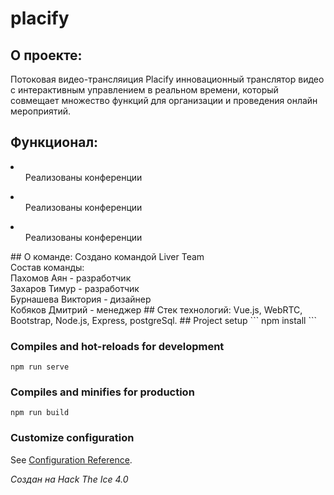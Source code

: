 # placify

## О проекте:
Потоковая видео-трансляиция Placify инновационный транслятор видео с интерактивным управлением в реальном времени, который совмещает множество функций для организации и проведения онлайн мероприятий.
## Функционал:
<li>
<ul>Реализованы конференции</ul>
</li>
<li>
<ul>Реализованы конференции</ul>
</li><li>
<ul>Реализованы конференции</ul>
</li>
## О команде:
Создано командой Liver Team <br>
Состав команды: <br>
Пахомов Аян - разработчик <br>
Захаров Тимур - разработчик <br>
Бурнашева Виктория - дизайнер <br>
Кобяков Дмитрий - менеджер 
## Стек технологий:
Vue.js, WebRTC, Bootstrap, Node.js, Express, postgreSql.
## Project setup
```
npm install
```

### Compiles and hot-reloads for development
```
npm run serve
```

### Compiles and minifies for production
```
npm run build
```

### Customize configuration
See [Configuration Reference](https://cli.vuejs.org/config/).

<i>Создан на Hack The Ice 4.0</i>
